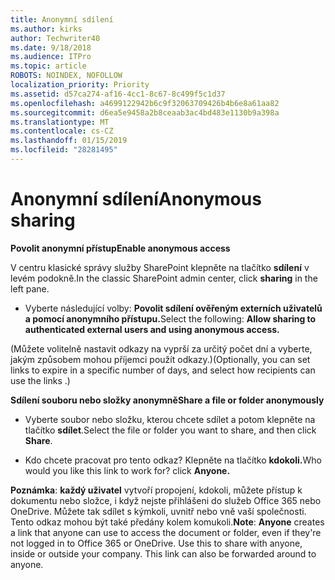 ```yaml
---
title: Anonymní sdílení
ms.author: kirks
author: Techwriter40
ms.date: 9/18/2018
ms.audience: ITPro
ms.topic: article
ROBOTS: NOINDEX, NOFOLLOW
localization_priority: Priority
ms.assetid: d57ca274-af16-4cc1-8c67-8c499f5c1d37
ms.openlocfilehash: a4699122942b6c9f32063709426b4b6e8a61aa82
ms.sourcegitcommit: d6ea5e9458a2b8ceaab3ac4bd483e1130b9a398a
ms.translationtype: MT
ms.contentlocale: cs-CZ
ms.lasthandoff: 01/15/2019
ms.locfileid: "28281495"
---
```

# <a name="anonymous-sharing"></a><span data-ttu-id="951e4-102">Anonymní sdílení</span><span class="sxs-lookup"><span data-stu-id="951e4-102">Anonymous sharing</span></span>

 <span data-ttu-id="951e4-103">**Povolit anonymní přístup**</span><span class="sxs-lookup"><span data-stu-id="951e4-103">**Enable anonymous access**</span></span>
  
<span data-ttu-id="951e4-104">V centru klasické správy služby SharePoint klepněte na tlačítko **sdílení** v levém podokně.</span><span class="sxs-lookup"><span data-stu-id="951e4-104">In the classic SharePoint admin center, click **sharing** in the left pane.</span></span> 
  
- <span data-ttu-id="951e4-105">Vyberte následující volby: **Povolit sdílení ověřeným externích uživatelů a pomocí anonymního přístupu.**</span><span class="sxs-lookup"><span data-stu-id="951e4-105">Select the following: **Allow sharing to authenticated external users and using anonymous access.**</span></span>
  
<span data-ttu-id="951e4-106">(Můžete volitelně nastavit odkazy na vyprší za určitý počet dní a vyberte, jakým způsobem mohou příjemci použít odkazy.)</span><span class="sxs-lookup"><span data-stu-id="951e4-106">(Optionally, you can set links to expire in a specific number of days, and select how recipients can use the links .)</span></span>
    
 <span data-ttu-id="951e4-107">**Sdílení souboru nebo složky anonymně**</span><span class="sxs-lookup"><span data-stu-id="951e4-107">**Share a file or folder anonymously**</span></span>
  
- <span data-ttu-id="951e4-108">Vyberte soubor nebo složku, kterou chcete sdílet a potom klepněte na tlačítko **sdílet**.</span><span class="sxs-lookup"><span data-stu-id="951e4-108">Select the file or folder you want to share, and then click **Share**.</span></span> 
    
- <span data-ttu-id="951e4-109">Kdo chcete pracovat pro tento odkaz? Klepněte na tlačítko **kdokoli.**</span><span class="sxs-lookup"><span data-stu-id="951e4-109">Who would you like this link to work for? click **Anyone.**</span></span>
  
 <span data-ttu-id="951e4-p101">**Poznámka**: **každý uživatel** vytvoří propojení, kdokoli, můžete přístup k dokumentu nebo složce, i když nejste přihlášeni do služeb Office 365 nebo OneDrive. Můžete tak sdílet s kýmkoli, uvnitř nebo vně vaší společnosti. Tento odkaz mohou být také předány kolem komukoli.</span><span class="sxs-lookup"><span data-stu-id="951e4-p101">**Note**: **Anyone** creates a link that anyone can use to access the document or folder, even if they're not logged in to Office 365 or OneDrive. Use this to share with anyone, inside or outside your company. This link can also be forwarded around to anyone.</span></span> 
    

